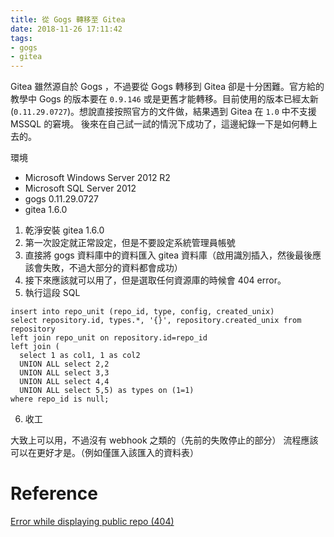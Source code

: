 ```yaml
---
title: 從 Gogs 轉移至 Gitea
date: 2018-11-26 17:11:42
tags: 
- gogs
- gitea
---
```

Gitea 雖然源自於 Gogs ，不過要從 Gogs 轉移到 Gitea 卻是十分困難。官方給的教學中 Gogs 的版本要在 `0.9.146` 或是更舊才能轉移。目前使用的版本已經太新(`0.11.29.0727`)。想說直接按照官方的文件做，結果遇到 Gitea 在 `1.0` 中不支援 MSSQL 的窘境。 
後來在自己試一試的情況下成功了，這邊紀錄一下是如何轉上去的。

環境
- Microsoft Windows Server 2012 R2
- Microsoft SQL Server 2012
- gogs 0.11.29.0727
- gitea 1.6.0

1. 乾淨安裝 gitea 1.6.0
2. 第一次設定就正常設定，但是不要設定系統管理員帳號
3. 直接將 gogs 資料庫中的資料匯入 gitea 資料庫（啟用識別插入，然後最後應該會失敗，不過大部分的資料都會成功）
4. 接下來應該就可以用了，但是選取任何資源庫的時候會 404 error。
5. 執行這段 SQL
```
insert into repo_unit (repo_id, type, config, created_unix) 
select repository.id, types.*, '{}', repository.created_unix from repository
left join repo_unit on repository.id=repo_id 
left join (
  select 1 as col1, 1 as col2
  UNION ALL select 2,2
  UNION ALL select 3,3
  UNION ALL select 4,4
  UNION ALL select 5,5) as types on (1=1)
where repo_id is null;
```
6. 收工

大致上可以用，不過沒有 webhook 之類的（先前的失敗停止的部分）
流程應該可以在更好才是。（例如僅匯入該匯入的資料表）

# Reference
[Error while displaying public repo (404)](https://github.com/go-gitea/gitea/issues/1794#issuecomment-347831784)
